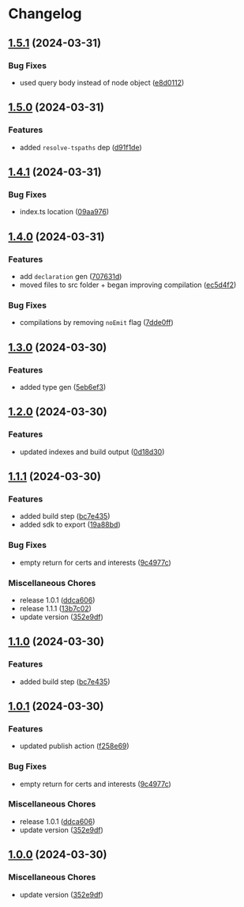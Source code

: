 # Changelog

## [1.5.1](https://github.com/nico-i/cv-data/compare/v1.5.0...v1.5.1) (2024-03-31)


### Bug Fixes

* used query body instead of node object ([e8d0112](https://github.com/nico-i/cv-data/commit/e8d011206879c5d25ef020e1c0e63cc394e1197d))

## [1.5.0](https://github.com/nico-i/cv-data/compare/v1.4.1...v1.5.0) (2024-03-31)


### Features

* added `resolve-tspaths` dep ([d91f1de](https://github.com/nico-i/cv-data/commit/d91f1de32f2afa410e452655ad6ebff2a2ec27d5))

## [1.4.1](https://github.com/nico-i/cv-data/compare/v1.4.0...v1.4.1) (2024-03-31)


### Bug Fixes

* index.ts location ([09aa976](https://github.com/nico-i/cv-data/commit/09aa976a7416fdf1940079d6a3fd6fc78ff30386))

## [1.4.0](https://github.com/nico-i/cv-data/compare/v1.3.0...v1.4.0) (2024-03-31)


### Features

* add `declaration` gen ([707631d](https://github.com/nico-i/cv-data/commit/707631da2ec2408056999b8a99d563bb23198c11))
* moved files to src folder + began improving compilation ([ec5d4f2](https://github.com/nico-i/cv-data/commit/ec5d4f27ee28946e66e296616424ee3a56330ad0))


### Bug Fixes

* compilations by removing `noEmit` flag ([7dde0ff](https://github.com/nico-i/cv-data/commit/7dde0ff95b5c6dd5a4ff51d9ed9b02389f9d0e85))

## [1.3.0](https://github.com/nico-i/cv-data/compare/v1.2.0...v1.3.0) (2024-03-30)


### Features

* added type gen ([5eb6ef3](https://github.com/nico-i/cv-data/commit/5eb6ef33dac2ade7459ede6f523d0ea97fcd2ab8))

## [1.2.0](https://github.com/nico-i/cv-data/compare/v1.1.1...v1.2.0) (2024-03-30)


### Features

* updated indexes and build output ([0d18d30](https://github.com/nico-i/cv-data/commit/0d18d30ccbb9175afdd2ce9c84d47b7b0ce7e8f4))

## [1.1.1](https://github.com/nico-i/cv-data/compare/v1.1.0...v1.1.1) (2024-03-30)


### Features

* added build step ([bc7e435](https://github.com/nico-i/cv-data/commit/bc7e43527998a7a9dab6be443b4a50f8054d337b))
* added sdk to export ([19a88bd](https://github.com/nico-i/cv-data/commit/19a88bd17ddf0d231a7ce64626d6d8359e8d6aa1))


### Bug Fixes

* empty return for certs and interests ([9c4977c](https://github.com/nico-i/cv-data/commit/9c4977c04b98b65dbbcc56777926db1d6177cd0f))


### Miscellaneous Chores

* release 1.0.1 ([ddca606](https://github.com/nico-i/cv-data/commit/ddca60686cc9685d10447111550bcb2b67e31fe5))
* release 1.1.1 ([13b7c02](https://github.com/nico-i/cv-data/commit/13b7c023393bb65fa1b55ce8b53b4226a4fd6fe4))
* update version ([352e9df](https://github.com/nico-i/cv-data/commit/352e9df20ff83c929748fa6fddb2d26248b0fac8))

## [1.1.0](https://github.com/nico-i/cv-data/compare/v1.0.1...v1.1.0) (2024-03-30)


### Features

* added build step ([bc7e435](https://github.com/nico-i/cv-data/commit/bc7e43527998a7a9dab6be443b4a50f8054d337b))

## [1.0.1](https://github.com/nico-i/cv-data/compare/v1.0.0...v1.0.1) (2024-03-30)


### Features

* updated publish action ([f258e69](https://github.com/nico-i/cv-data/commit/f258e6950993fec845491361a520632b36e143fd))


### Bug Fixes

* empty return for certs and interests ([9c4977c](https://github.com/nico-i/cv-data/commit/9c4977c04b98b65dbbcc56777926db1d6177cd0f))


### Miscellaneous Chores

* release 1.0.1 ([ddca606](https://github.com/nico-i/cv-data/commit/ddca60686cc9685d10447111550bcb2b67e31fe5))
* update version ([352e9df](https://github.com/nico-i/cv-data/commit/352e9df20ff83c929748fa6fddb2d26248b0fac8))

## [1.0.0](https://github.com/nico-i/cv-data/compare/v1.1.0...v1.0.0) (2024-03-30)


### Miscellaneous Chores

* update version ([352e9df](https://github.com/nico-i/cv-data/commit/352e9df20ff83c929748fa6fddb2d26248b0fac8))
